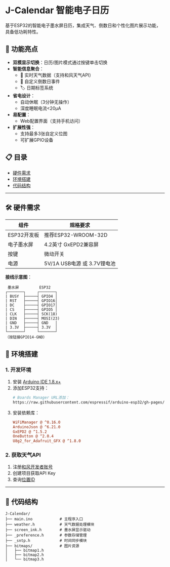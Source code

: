 # J-Calendar 智能电子日历


基于ESP32的智能电子墨水屏日历，集成天气、倒数日和个性化图片展示功能，具备低功耗特性。

## 🌟 功能亮点
- **双模显示切换**：日历/图片模式通过按键单击切换
- **智能信息聚合**：
  - 📡 实时天气数据（支持和风天气API）
  - 📌 自定义倒数日事件
  - 🏷️ 日期标签系统
- **省电设计**：
  - 自动休眠（3分钟无操作）
  - 深度睡眠电流<20μA
- **易配置**：
  - Web配置界面（支持手机访问）
- **扩展性强**：
  - 支持最多3张自定义位图
  - 可扩展GPIO设备

## 📋 目录
- [硬件需求](#-硬件需求)
- [环境搭建](#-环境搭建)
- [代码结构](#-代码结构)


---

## 🛠️ 硬件需求
| 组件                | 规格要求                          |
|---------------------|---------------------------------- |
| ESP32开发板         | 推荐ESP32-WROOM-32D               |
| 电子墨水屏          | 4.2英寸 GxEPD2兼容屏              |
| 按键                | 微动开关                          |
| 电源                | 5V/1A USB电源 或 3.7V锂电池       |

**接线示意图**：
```
 墨水屏         ESP32
┌───────┐     ┌───────┐
| BUSY  ├─────┤ GPIO4 │
| RST   ├─────┤ GPIO16│
| DC    ├─────┤ GPIO17│
| CS    ├─────┤ GPIO5 │
| CLK   ├─────┤ SCK(18) 
| DIN   ├─────┤ MOSI(23)
| GND   ├─────┤ GND   │
| 3.3V  ├─────┤ 3.3V  │
└───────┘     └───────┘
（按钮接GPIO14-GND）
```

## 🔧 环境搭建
### 1. 开发环境
1. 安装 [Arduino IDE 1.8.x+](https://www.arduino.cc/en/software)
2. 添加ESP32支持：
   ```bash
   # Boards Manager URL添加：
   https://raw.githubusercontent.com/espressif/arduino-esp32/gh-pages/package_esp32_index.json
   ```
3. 安装依赖库：
   ```ini
   WiFiManager @ ^0.16.0
   ArduinoJson @ ^6.21.0
   GxEPD2 @ ^1.5.2
   OneButton @ ^2.0.4
   U8g2_for_Adafruit_GFX @ ^1.8.0
   ```

### 2. 获取天气API
1. 注册[和风开发者账号](https://dev.qweather.com/)
2. 创建项目获取API Key
3. 查询[位置ID](https://github.com/qwd/LocationList)

---

## 📂 代码结构
```
J-Calendar/
├── main.ino            # 主程序入口
├── weather.h           # 天气数据处理模块
├── screen_ink.h        # 墨水屏显示驱动
├── _preference.h       # 参数存储管理
├── _sntp.h             # 时间同步模块
├── bitmaps/            # 图片资源
│   ├── bitmap1.h
│   ├── bitmap2.h
│   └── bitmap3.h
